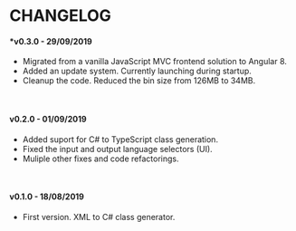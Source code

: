 # CHANGELOG

#### *v0.3.0 - 29/09/2019

  - Migrated from a vanilla JavaScript MVC frontend solution to Angular 8.
  - Added an update system. Currently launching during startup.
  - Cleanup the code. Reduced the bin size from 126MB to 34MB.

&nbsp;

#### v0.2.0 - 01/09/2019

  - Added suport for C# to TypeScript class generation.
  - Fixed the input and output language selectors (UI).
  - Muliple other fixes and code refactorings.

&nbsp;

#### v0.1.0 - 18/08/2019

  - First version. XML to C# class generator.
